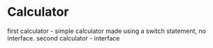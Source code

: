 # Calculator
first calculator - simple calculator made using a switch statement, no interface.
second calculator - interface
